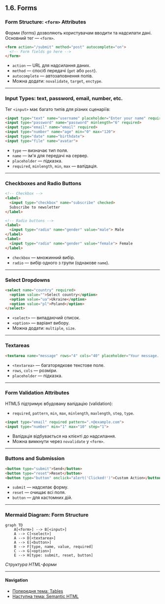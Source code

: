 ## 1.6. Forms

### Form Structure: `<form>` Attributes

Форми (forms) дозволяють користувачам вводити та надсилати дані. Основний тег — `<form>`.

```html
<form action="/submit" method="post" autocomplete="on">
  <!-- Form fields go here -->
</form>
```
- `action` — URL для надсилання даних.
- `method` — спосіб передачі (`get` або `post`).
- `autocomplete` — автозаповнення полів.
- Можна додати: `novalidate`, `target`, `enctype`.

---

### Input Types: text, password, email, number, etc.

Тег `<input>` має багато типів для різних сценаріїв:

```html
<input type="text" name="username" placeholder="Enter your name" required>
<input type="password" name="password" minlength="6" required>
<input type="email" name="email" required>
<input type="number" name="age" min="0" max="120">
<input type="date" name="birthdate">
<input type="file" name="avatar">
```
- `type` — визначає тип поля.
- `name` — ім'я для передачі на сервер.
- `placeholder` — підказка.
- `required`, `minlength`, `min`, `max` — валідація.

---

### Checkboxes and Radio Buttons

```html
<!-- Checkbox -->
<label>
  <input type="checkbox" name="subscribe" checked>
  Subscribe to newsletter
</label>

<!-- Radio buttons -->
<label>
  <input type="radio" name="gender" value="male"> Male
</label>
<label>
  <input type="radio" name="gender" value="female"> Female
</label>
```
- `checkbox` — множинний вибір.
- `radio` — вибір одного з групи (однакове `name`).

---

### Select Dropdowns

```html
<select name="country" required>
  <option value="">Select country</option>
  <option value="ua">Ukraine</option>
  <option value="pl">Poland</option>
</select>
```
- `<select>` — випадаючий список.
- `<option>` — варіант вибору.
- Можна додати: `multiple`, `size`.

---

### Textareas

```html
<textarea name="message" rows="4" cols="40" placeholder="Your message..."></textarea>
```
- `<textarea>` — багаторядкове текстове поле.
- `rows`, `cols` — розміри.
- `placeholder` — підказка.

---

### Form Validation Attributes

HTML5 підтримує вбудовану валідацію (validation):
- `required`, `pattern`, `min`, `max`, `minlength`, `maxlength`, `step`, `type`.

```html
<input type="email" required pattern=".+@example.com">
<input type="number" min="1" max="10" step="1">
```
- Валідація відбувається на клієнті до надсилання.
- Можна вимкнути через `novalidate` у `<form>`.

---

### Buttons and Submission

```html
<button type="submit">Send</button>
<button type="reset">Reset</button>
<button type="button" onclick="alert('Clicked!')">Custom Action</button>
```
- `submit` — надсилає форму.
- `reset` — очищає всі поля.
- `button` — для кастомних дій.

---

### Mermaid Diagram: Form Structure

```mermaid
graph TD
    A[<form>] --> B[<input>]
    A --> C[<select>]
    A --> D[<textarea>]
    A --> E[<button>]
    B --> F[type, name, value, required]
    C --> G[<option>]
    E --> H[type: submit, reset, button]
```
_Структура HTML-форми_

---

#### Navigation

- [Попередня тема: Tables](1.5-tables.md)
- [Наступна тема: Semantic HTML](#)
